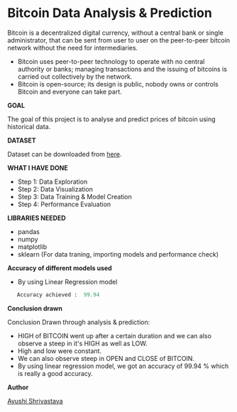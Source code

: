 # **Bitcoin Data Analysis & Prediction**

Bitcoin is a decentralized digital currency, without a central bank or single administrator, that can be sent from user to user on the peer-to-peer bitcoin network without the need for intermediaries.
-  Bitcoin uses peer-to-peer technology to operate with no central authority or banks; managing transactions and the issuing of bitcoins is carried out collectively by the network.
-   Bitcoin is open-source; its design is public, nobody owns or controls Bitcoin and everyone can take part. 

**GOAL**

The goal of this project is to analyse and predict prices of bitcoin using historical data.

**DATASET**

Dataset can be downloaded from [here](https://www.kaggle.com/sudalairajkumar/cryptocurrencypricehistory?select=coin_Bitcoin.csv).

**WHAT I HAVE DONE**
- Step 1: Data Exploration
- Step 2: Data Visualization
- Step 3: Data Training & Model Creation
- Step 4: Performance Evaluation


**LIBRARIES NEEDED**
- pandas
- numpy
- matplotlib
- sklearn (For data traning, importing models and performance check)

**Accuracy of different models used**
- By using Linear Regression model 
 ```python
    Accuracy achieved :  99.94
 ``` 
**Conclusion drawn**

Conclusion Drawn through analysis & prediction:

- HIGH of BITCOIN went up after a certain duration and we can also observe a steep in it's HIGH as well as LOW.
- High and low were constant.
- We can also observe steep in OPEN and CLOSE of BITCOIN.
- By using linear regression model, we got an accuracy of 99.94 % which is really a good accuracy.

**Author** 

[Ayushi Shrivastava](https://github.com/ayushi424)
